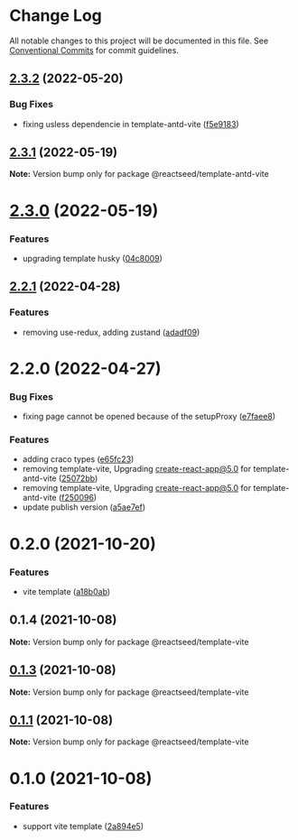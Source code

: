 # Change Log

All notable changes to this project will be documented in this file.
See [Conventional Commits](https://conventionalcommits.org) for commit guidelines.

## [2.3.2](https://github.com/reactseed/reactseed/compare/@reactseed/template-antd-vite@2.3.1...@reactseed/template-antd-vite@2.3.2) (2022-05-20)


### Bug Fixes

* fixing usless dependencie in template-antd-vite ([f5e9183](https://github.com/reactseed/reactseed/commit/f5e918376fd9e2103b8cf207151875a2812c528c))





## [2.3.1](https://github.com/reactseed/reactseed/compare/@reactseed/template-antd-vite@2.3.0...@reactseed/template-antd-vite@2.3.1) (2022-05-19)

**Note:** Version bump only for package @reactseed/template-antd-vite





# [2.3.0](https://github.com/reactseed/reactseed/compare/@reactseed/template-antd-vite@2.2.1...@reactseed/template-antd-vite@2.3.0) (2022-05-19)


### Features

* upgrading template husky ([04c8009](https://github.com/reactseed/reactseed/commit/04c8009bdc306570b4d377c32b4bf3ac6a7b404d))





## [2.2.1](https://github.com/reactseed/reactseed/compare/@reactseed/template-antd-vite@2.2.0...@reactseed/template-antd-vite@2.2.1) (2022-04-28)


### Features

* removing use-redux, adding zustand ([adadf09](https://github.com/reactseed/reactseed/commit/adadf09ecfd62e393f6adced4ceb0a2126ce2d36))





# 2.2.0 (2022-04-27)


### Bug Fixes

* fixing page cannot be opened because of the setupProxy ([e7faee8](https://github.com/reactseed/reactseed/commit/e7faee85dcc6ccd0c1c5fbdf6885f6fc38f8246d))


### Features

* adding craco types ([e65fc23](https://github.com/reactseed/reactseed/commit/e65fc2391264732faf9192a3f294b0abfe1f36df))
* removing template-vite, Upgrading create-react-app@5.0 for template-antd-vite ([25072bb](https://github.com/reactseed/reactseed/commit/25072bbf403ad5bab74fd31dfdc380ba5013cf87))
* removing template-vite, Upgrading create-react-app@5.0 for template-antd-vite ([f250096](https://github.com/reactseed/reactseed/commit/f250096cfc71946f80e65a429fa540834690dcb4))
* update publish version ([a5ae7ef](https://github.com/reactseed/reactseed/commit/a5ae7ef9dfe0f0270e2dd8c81ce4be317d4918ec))





# 0.2.0 (2021-10-20)


### Features

* vite template ([a18b0ab](https://github.com/reactseed/reactseed/commit/a18b0ab60fa40375f66ac6d7f374e79d92904668))





## 0.1.4 (2021-10-08)

**Note:** Version bump only for package @reactseed/template-vite





## [0.1.3](https://github.com/reactseed/reactseed/compare/@reactseed/template-vite@0.1.1...@reactseed/template-vite@0.1.3) (2021-10-08)

**Note:** Version bump only for package @reactseed/template-vite





## [0.1.1](https://github.com/reactseed/reactseed/compare/@reactseed/template-vite@0.1.0...@reactseed/template-vite@0.1.1) (2021-10-08)

**Note:** Version bump only for package @reactseed/template-vite





# 0.1.0 (2021-10-08)


### Features

* support vite template ([2a894e5](https://github.com/reactseed/reactseed/commit/2a894e5630763879b2c939356c420f12e7404215))
